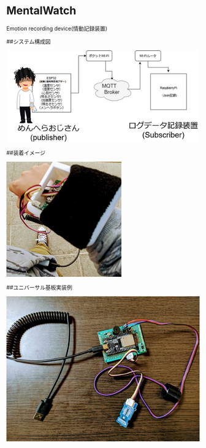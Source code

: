 # MentalWatch
 Emotion recording device(情動記録装置)

##システム構成図

<img src="./system.png" alt="システム構成図" title="メンタルウォッチ(ver1)システム構成図">

##装着イメージ

<img src="./mentalwatch.jpg" alt="装着イメージ" title="メンタルウォッチ(ver1)装着イメージ">

##ユニバーサル基板実装例

<img src="./Universal Board.jpg" alt="ユニバーサル基板" title="メンタルウォッチ(ver1)ユニバーサル基板">

